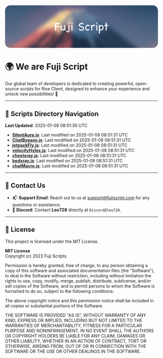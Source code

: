 ![Banner](.github/b.webp)

# 🌍 **We are Fuji Script**

Our global team of developers is dedicated to creating powerful, open-source scripts for Rise Client, designed to enhance your experience and unlock new possibilities! 🌟

---
<!-- SCRIPTS_NAVIGATION_START -->
## 📂 **Scripts Directory Navigation**

**Last Updated**: 2025-01-08 08:51:36 UTC

- **[SilentAura.js](scripts/SilentAura.js)**: Last modified on 2025-01-08 08:51:31 UTC
- **[ChatBypass.js](scripts/ChatBypass.js)**: Last modified on 2025-01-08 08:51:31 UTC
- **[jetpackFly.js](scripts/jetpackFly.js)**: Last modified on 2025-01-08 08:51:31 UTC
- **[velocityHylex.js](scripts/velocityHylex.js)**: Last modified on 2025-01-08 08:51:31 UTC
- **[chestxray.js](scripts/chestxray.js)**: Last modified on 2025-01-08 08:51:31 UTC
- **[bedxray.js](scripts/bedxray.js)**: Last modified on 2025-01-08 08:51:31 UTC
- **[chatMacro.js](scripts/chatMacro.js)**: Last modified on 2025-01-08 08:51:31 UTC

<!-- SCRIPTS_NAVIGATION_END -->

---

## 💬 **Contact Us**  
- 📬 **Support Email**: Reach out to us at [support@fujiscript.com](mailto:support@fujiscript.com) for any questions or assistance.  
- 💬 **Discord**: Contact **Leo728** directly at `Discord@leo728`.

---

## 📜 **License**

This project is licensed under the MIT License.  

**MIT License**  
Copyright (c) 2023 Fuji Scripts  

Permission is hereby granted, free of charge, to any person obtaining a copy of this software and associated documentation files (the "Software"), to deal in the Software without restriction, including without limitation the rights to use, copy, modify, merge, publish, distribute, sublicense, and/or sell copies of the Software, and to permit persons to whom the Software is furnished to do so, subject to the following conditions:  

The above copyright notice and this permission notice shall be included in all copies or substantial portions of the Software.  

THE SOFTWARE IS PROVIDED "AS IS", WITHOUT WARRANTY OF ANY KIND, EXPRESS OR IMPLIED, INCLUDING BUT NOT LIMITED TO THE WARRANTIES OF MERCHANTABILITY, FITNESS FOR A PARTICULAR PURPOSE AND NONINFRINGEMENT. IN NO EVENT SHALL THE AUTHORS OR COPYRIGHT HOLDERS BE LIABLE FOR ANY CLAIM, DAMAGES OR OTHER LIABILITY, WHETHER IN AN ACTION OF CONTRACT, TORT OR OTHERWISE, ARISING FROM, OUT OF OR IN CONNECTION WITH THE SOFTWARE OR THE USE OR OTHER DEALINGS IN THE SOFTWARE.  
